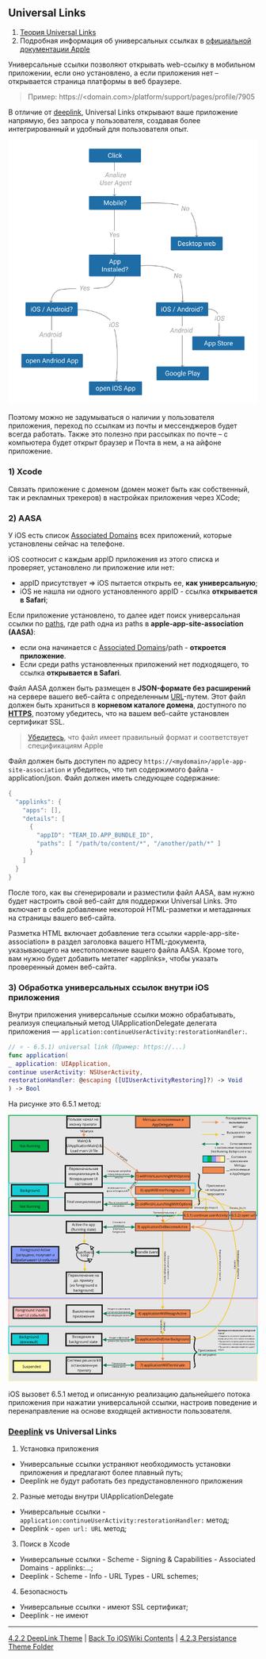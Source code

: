## Universal Links

1. [Теория Universal Links](https://habr.com/ru/articles/423315/)
2. Подробная информация об универсальных ссылках в [официальной документации Apple](https://developer.apple.com/videos/play/wwdc2020/10098/)

Универсальные ссылки позволяют открывать web-ссылку в мобильном приложении, если оно установлено, а если приложения нет – открывается страница платформы в веб браузере.

> Пример: https://<domain.com>/platform/support/pages/profile/7905

В отличие от [deeplink](./4.2.2.2%20Deeplink.md), Universal Links открывают ваше приложение напрямую, без запроса у пользователя, создавая более интегрированный и удобный для пользователя опыт.

![](https://github.com/eldaroid/pictures/blob/master/iOSWiki/IosDevTools/universal_links.png?raw=true)

Поэтому можно не задумываться о наличии у пользователя приложения, переход по ссылкам из почты и мессенджеров будет всегда работать. Также это полезно при рассылках по почте – с компьютера будет открыт браузер и Почта в нем, а на айфоне приложение.

### 1) Xcode

Связать приложение с доменом (домен может быть как собственный, так и рекламных трекеров) в настройках приложения через XCode;

### 2) AASA

У iOS есть список [Associated Domains](https://developer.apple.com/documentation/xcode/supporting-associated-domains) всех приложений, которые установлены сейчас на телефоне. 

iOS соотносит с каждым appID приложения из этого списка и проверяет, установлено ли приложение или нет:

* appID присутствует => iOS пытается открыть ее, __как универсальную__;
* iOS не нашла ни одного установленного appID - ссылка __открывается в Safari__;

Если приложение установлено, то далее идет поиск универсальная ссылки по [paths](/2%20ComputerScience/2.3%20Networking/2.3.1%20API/2.3.1.3%20URI\URL\URN.md), где path одна из paths в **apple-app-site-association (AASA)**:

* если она начинается с [Associated Domains](https://developer.apple.com/documentation/xcode/supporting-associated-domains)/path - __откроется приложение__. 
* Если среди paths установленных приложений нет подходящего, то ссылка __открывается в Safari__.

Файл AASA должен быть размещен в **JSON-формате без расширений** на сервере вашего веб-сайта с определенным [URL](/2%20ComputerScience/2.3%20Networking/2.3.1%20API/2.3.1.3%20URI\URL\URN.md)-путем. Этот файл должен быть храниться в **корневом каталоге домена**, доступного по [**HTTPS**](/2%20ComputerScience/2.3%20Networking/2.3.2%20Web/2.3.2.1%20Protocols.md), поэтому убедитесь, что на вашем веб-сайте установлен сертификат SSL.

> [Убедитесь](https://stackoverflow.com/questions/74866698/how-do-i-access-apples-aasa-validator-app-search-api-validation-tool), что файл имеет правильный формат и соответствует спецификациям Apple

Файл должен быть доступен по адресу `https://<mydomain>/apple-app-site-association` и убедитесь, что тип содержимого файла - application/json. Файл должен иметь следующее содержание:

```swift
{
  "applinks": {
    "apps": [],
    "details": [
      {
        "appID": "TEAM_ID.APP_BUNDLE_ID",
        "paths": [ "/path/to/content/*", "/another/path/*" ]
      }
    ]
  }
}
```

После того, как вы сгенерировали и разместили файл AASA, вам нужно будет настроить свой веб-сайт для поддержки Universal Links. Это включает в себя добавление некоторой HTML-разметки и метаданных на страницы вашего веб-сайта.

Разметка HTML включает добавление тега ссылки «apple-app-site-association» в раздел заголовка вашего HTML-документа, указывающего на местоположение вашего файла AASA. Кроме того, вам нужно будет добавить метатег «applinks», чтобы указать проверенный домен веб-сайта.


### 3) Обработка универсальных ссылок внутри iOS приложения

Внутри приложения универсальные ссылки можно обрабатывать, реализуя специальный метод UIApplicationDelegate делегата приложения — `application:continueUserActivity:restorationHandler:`.

```swift
// ⭐️ - 6.5.1) universal link (Пример: https://...)
func application(
_ application: UIApplication,
continue userActivity: NSUserActivity,
restorationHandler: @escaping ([UIUserActivityRestoring]?) -> Void
) -> Bool 
```

На рисунке это 6.5.1 метод:

![AppMethodLifeCycleWithUniversalLink](https://github.com/eldaroid/pictures/blob/master/iOSWiki/IosDevTools/NewAppMethodLifeCycleWithUniversalLinkAndDeeplink.jpg?raw=true)

iOS вызовет 6.5.1 метод и описанную реализацию дальнейшего потока приложения при нажатии универсальной ссылки, настроив поведение и перенаправление на основе входящей активности пользователя.

### [Deeplink](./4.2.2.2%20Deeplink.md) vs Universal Links

1) Установка приложения
* Универсальные ссылки устраняют необходимость установки приложения и предлагают более плавный путь;
* Deeplink не будут работать без предустановленного приложения

2) Разные методы внутри UIApplicationDelegate
* Универсальные ссылки - `application:continueUserActivity:restorationHandler:` метод;
* Deeplink - `open url: URL` метод;

3) Поиск в Xcode
* Универсальные ссылки - Scheme - Signing & Capabilities - Associated Domains - applinks:...; 
* Deeplink - Scheme - Info - URL Types - URL schemes;

4) Безопасность
* Универсальные ссылки - имеют SSL сертификат;
* Deeplink - не имеют

---

[4.2.2 DeepLink Theme](./4.2.2.2%20Deeplink.md) | [Back To iOSWiki Contents](https://github.com/eldaroid/iOSWiki) | [4.2.3 Persistance Theme Folder](../4.2.3%20Persistence/)
